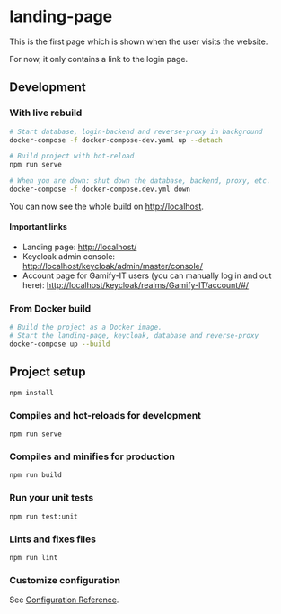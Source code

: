 # landing-page

This is the first page which is shown when the user visits the website.

For now, it only contains a link to the login page.

## Development

### With live rebuild

```bash
# Start database, login-backend and reverse-proxy in background
docker-compose -f docker-compose-dev.yaml up --detach

# Build project with hot-reload
npm run serve

# When you are down: shut down the database, backend, proxy, etc.
docker-compose -f docker-compose.dev.yml down
```

You can now see the whole build on <http://localhost>.

#### Important links
- Landing page: <http://localhost/>
- Keycloak admin console: <http://localhost/keycloak/admin/master/console/>
- Account page for Gamify-IT users (you can manually log in and out here): <http://localhost/keycloak/realms/Gamify-IT/account/#/>

### From Docker build

```bash
# Build the project as a Docker image.
# Start the landing-page, keycloak, database and reverse-proxy
docker-compose up --build
```

## Project setup
```
npm install
```

### Compiles and hot-reloads for development
```
npm run serve
```

### Compiles and minifies for production
```
npm run build
```

### Run your unit tests
```
npm run test:unit
```

### Lints and fixes files
```
npm run lint
```

### Customize configuration
See [Configuration Reference](https://cli.vuejs.org/config/).
